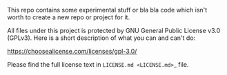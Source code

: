 This repo contains some experimental stuff or bla bla code which 
isn't worth to create a new repo or project for it. 

All files under this project is protected by GNU General Public 
License v3.0 (GPLv3). Here is a short description of what you can
and can't do:

https://choosealicense.com/licenses/gpl-3.0/

Please find the full license text in `LICENSE.md <LICENSE.md>`_ file. 

